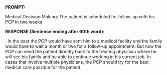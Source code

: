**PROMPT:**

Medical Decision Making: The patient is scheduled for follow-up with his PCP in two weeks

**RESPONSE (Sentence ending after 60th word):**

. In the past the PCP would have sent him to a medical facility and the family would have to wait a month or two for a follow-up appointment. But now the PCP can send the patient directly back to the treating physician where he will see his family and be able to continue working in his current job. In cases that involve multiple physicians, the PCP should try for the best medical care possible for the patient. 